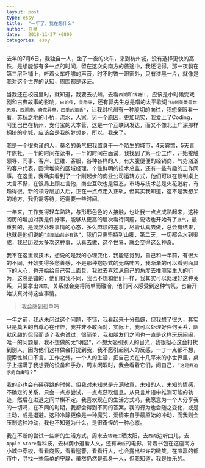 ```yaml
---
layout: post
type: essy
title:  "一年了，我在想什么"
author: 立泉
date:   2018-11-27 +0800
categories: essy
---
```


去年的7月6日，我独自一人，坐了一夜的火车，来到杭州城，没有选择更快的高铁，是想能够有多一点的时间，留在这次向南方的旅途中，我还记得，那一夜躺在第三层卧铺上，听着火车呼啸的声音，时不时瞥一眼窗外，只有漆黑一片，就像是我对这个世界的认知，周围都是迷茫。

当我还在校园里时，就知道，我要去杭州，去看`西湖`和`钱塘江`，应该是小时候受戏剧和古典故事的影响，`白蛇传`，`灵隐寺`，还有郭先生总是唱的太平歌词`"杭州美景盖世无双，西湖岸，奇花异草，四季的清香"`，让我对杭州有一种殷切的向往，我想亲眼看一看，苏杭之地的小桥，流水，人家。另一个原因，更加现实，我爱上了Coding，阿里巴巴在杭州，支付宝的大本营，这是一个互联网发达，而又不像北上广深那样拥挤的小城，应该会是我的梦想乡，所以，我来了。

我是一个很拘谨的人，莫名的勇气把我置身于一个陌生的城市，4天宾馆，5天青年旅社，一半的时间在读书，一半的时间在面试，我找到了第一份工作，开始接触领导、同事、客户、运维、客服，各种各样的人，有大腹便便的经销商，气势汹汹的客户代表，圆滑堆笑的区域经理，个性鲜明的技术总监，还有一些有趣的工作同事。在这里，我确实看到了一个刚起步的商业公司运转方式，他们可以在谈判桌上大言不惭，在饭局上顾左言他，商业互吹也是常态，市场与技术总是火花迸射，有趣得很。新的领导层加入后，正在一点点走入正轨，但其实我知道，这不是我想呆的地方，我仍需等待，还需要一些时间。

一年来，工作变得轻车熟路，与形形色色的人接触，也让我一点点成熟起来，这种阅历的增加对我是件好事，能够从更高的层次看待问题，说话也开始有了`底气`，最重要的，是淡然处理事情的心态，多么麻烦的差事，尽管认真去做，总会有结果，也就是他们说的`“车到山前必有路”`，我们只需坚持到山脚，第二天，一切都会水到渠成，我经历过太多次这种事，认真去做，这个世界，就会变得这么神奇。

我不在这里谈技术，想说的是我的心理变化，我能感觉到，自己和一年前，有很大的不同，开始变得多愁善感，不是那种抱怨式的无病呻吟，我渐渐的可以看到面具下的人心，也开始给自己带上面具，我过去喜欢从自己的角度去推测陌生人的行为，这总是错的，他们和我不同，我也不想和他们一样，我其实可以处理好这种关系，只要拿出`诚意`，关系就会变得简单而融洽，他们可以感受到这种气氛，也会开始认真对待这些事情。

> 我会感到孤单吗

一年之前，我从未问过这个问题，不错，我看起来十分孤僻，但我想了很久，其实只是莫名的自尊心在作怪，我并非不敢面对，实际上，我可以处理好任何关系，幽默风趣的侃侃而谈？我也试过，很简单，我和朋友们之间也一直是这样玩玩闹闹，唯一的问题是，我不想做的太“明显”，不想太吸引别人的目光，我很担心这会打扰到别人，因为他们这样做会打扰到我，我不愿引起别人的反感，一丁一点都不想，便索性缄口不言。工作之外，一个人的生活，把自己关在十几平米的小世界里，桌子上摆满了我想要的设备和手办，周末闲暇时，我会看着它们，问自己，`“这是我追求的自由吗？”`

我的心也会有砰砰跳的时候，但我对未知总是充满敬意，未知的人，未知的情感，不确定的关系，只会一点点尝试，一点点获取信息，从只言片语中推测可能的轨迹，然后在进退之间举棋不定。我喜欢现在的生活方式吗，我愿意为一个人分享我的一切吗，在不同的时期，我都会得到不同的答案，我的行为也会随之变化，或是主动，或是退避。这种冷静更像是一种魔咒，爱情来自于最原始的冲动，而我则会压制这种冲动，我也不知道为什么，是很奇怪的一种心态。

我在不断的尝试一些新的生活方式，周末去`钱塘江`晒太阳，去`西湖`边听曲儿，去`Apple Store`看科技，去林荫小道看人文，还有`漫威`的电影，背着书包在这座南方小城中穿梭，看看商贩，看看巡警，看看行人，也会露出些许的微笑。在喧嚣的都市中，寻找一些简单的宁静，虽然仍然是孤身一人，但我知道，我是快乐的。